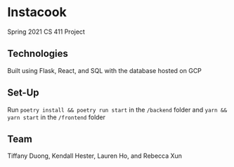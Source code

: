 # Instacook
Spring 2021 CS 411 Project

## Technologies
Built using Flask, React, and SQL with the database hosted on GCP

## Set-Up
Run `poetry install && poetry run start` in the `/backend` folder and `yarn && yarn start` in the `/frontend` folder

## Team
Tiffany Duong, Kendall Hester, Lauren Ho, and Rebecca Xun
